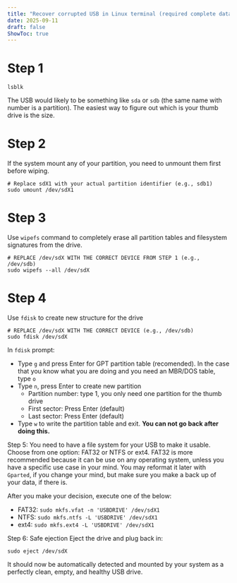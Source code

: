 ```yaml
---
title: "Recover corrupted USB in Linux terminal (required complete data wipe)"
date: 2025-09-11
draft: false
ShowToc: true
---
```


# Step 1
```
lsblk
```
The USB would likely to be something like `sda` or `sdb` (the same name with number is a partition). The easiest way to figure out which is your thumb drive is the size. 


# Step 2
If the system mount any of your partition, you need to unmount them first before wiping. 
```
# Replace sdX1 with your actual partition identifier (e.g., sdb1)
sudo umount /dev/sdX1
```

# Step 3
Use `wipefs` command to completely erase all partition tables and filesystem signatures from the drive. 
```
# REPLACE /dev/sdX WITH THE CORRECT DEVICE FROM STEP 1 (e.g., /dev/sdb)
sudo wipefs --all /dev/sdX
```

# Step 4
Use `fdisk` to create new structure for the drive 
```
# REPLACE /dev/sdX WITH THE CORRECT DEVICE (e.g., /dev/sdb)
sudo fdisk /dev/sdX
```
In `fdisk` prompt: 
- Type `g` and press Enter for GPT partition table (recomended). In the case that you know what you are doing and you need an MBR/DOS table, type `o`
- Type `n`, press Enter to create new partition
	- Partition number: type 1, you only need one partition for the thumb drive
	- First sector: Press Enter (default)
	- Last sector: Press Enter (default)
- Type `w` to write the partition table and exit. **You can not go back after doing this.**

Step 5: You need to have a file system for your USB to make it usable. Choose from one option: FAT32 or NTFS or ext4. FAT32 is more recommended because it can be use on any operating system, unless you have a specific use case in your mind. You may reformat it later with `Gparted`, if you change your mind, but make sure you make a back up of your data, if there is.

After you make your decision, execute one of the below: 
- FAT32: `sudo mkfs.vfat -n 'USBDRIVE' /dev/sdX1`
- NTFS: `sudo mkfs.ntfs -L 'USBDRIVE' /dev/sdX1`
- ext4: `sudo mkfs.ext4 -L 'USBDRIVE' /dev/sdX1`

Step 6: Safe ejection
Eject the drive and plug back in:
```
sudo eject /dev/sdX
```
It should now be automatically detected and mounted by your system as a perfectly clean, empty, and healthy USB drive.
